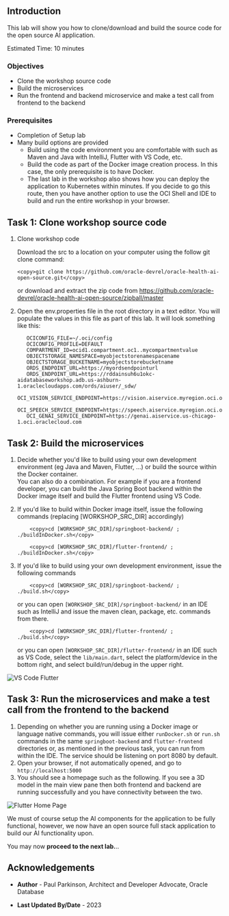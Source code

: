 ## Introduction

This lab will show you how to clone/download and build the source code for the open source AI application.

Estimated Time:  10 minutes

### Objectives

-   Clone the workshop source code
-   Build the microservices
-   Run the frontend and backend microservice and make a test call from frontend to the backend

### Prerequisites

- Completion of Setup lab
- Many build options are provided
  - Build using the code environment you are comfortable with such as Maven and Java with IntelliJ, Flutter with VS Code, etc.
  - Build the code as part of the Docker image creation process.  In this case, the only prerequisite is to have Docker.
  - The last lab in the workshop also shows how you can deploy the application to Kubernetes within minutes.  If you decide to go this route, then you have another option to use the OCI Shell and IDE to build and run the entire workshop in your browser.

## Task 1: Clone workshop source code

1. Clone workshop code

   Download the src to a location on your computer using the follow git clone command:

     ```text
     <copy>git clone https://github.com/oracle-devrel/oracle-health-ai-open-source.git</copy>
     ```

   or download and extract the zip code from https://github.com/oracle-devrel/oracle-health-ai-open-source/zipball/master

2. Open the env.properties file in the root directory in a text editor. You will populate the values in this file as part of this lab. It will look something like this:

   ```code
      OCICONFIG_FILE=~/.oci/config
      OCICONFIG_PROFILE=DEFAULT
      COMPARTMENT_ID=ocid1.compartment.oc1..mycompartmentvalue
      OBJECTSTORAGE_NAMESPACE=myobjectstorenamespacename
      OBJECTSTORAGE_BUCKETNAME=myobjectstorebucketname
      ORDS_ENDPOINT_URL=https://myordsendpointurl
      ORDS_ENDPOINT_URL=https://rddainsuh6u1okc-aidatabaseworkshop.adb.us-ashburn-1.oraclecloudapps.com/ords/aiuser/_sdw/
      OCI_VISION_SERVICE_ENDPOINT=https://vision.aiservice.myregion.oci.oraclecloud.com
      OCI_SPEECH_SERVICE_ENDPOINT=https://speech.aiservice.myregion.oci.oraclecloud.com
      OCI_GENAI_SERVICE_ENDPOINT=https://genai.aiservice.us-chicago-1.oci.oraclecloud.com
      ```

## Task 2: Build the microservices

1. Decide whether you'd like to build using your own development environment (eg Java and Maven, Flutter, ...) or build the source within the Docker container.  
   You can also do a combination.  For example if you are a frontend developer, you can build the Java Spring Boot backend within the Docker image itself and build the Flutter frontend using VS Code.

2. If you'd like to build within Docker image itself, issue the following commands (replacing [WORKSHOP_SRC_DIR] accordingly)

    ```text
        <copy>cd [WORKSHOP_SRC_DIR]/springboot-backend/ ; ./buildInDocker.sh</copy>
    ```

    ```text
        <copy>cd [WORKSHOP_SRC_DIR]/flutter-frontend/ ; ./buildInDocker.sh</copy>
    ```


3. If you'd like to build using your own development environment, issue the following commands

    ```text
        <copy>cd [WORKSHOP_SRC_DIR]/springboot-backend/ ; ./build.sh</copy>
    ```
   or you can open `[WORKSHOP_SRC_DIR]/springboot-backend/` in an IDE such as IntelliJ and issue the maven clean, package, etc. commands from there.

    ```text
        <copy>cd [WORKSHOP_SRC_DIR]/flutter-frontend/ ; ./build.sh</copy>
    ```

    or you can open `[WORKSHOP_SRC_DIR]/flutter-frontend/` in an IDE such as VS Code, select the `lib/main.dart`, select the platform/device in the bottom right, and select build/run/debug in the upper right.

![VS Code Flutter](images/vscode-flutter.png " ")


## Task 3: Run the microservices and make a test call from the frontend to the backend

1. Depending on whether you are running using a Docker image or language native commands, you will issue either `runDocker.sh` or `run.sh` commands in the same `springboot-backend` and `flutter-frontend` directories or, as mentioned in the previous task, you can run from within the IDE. The service should be listening on port 8080 by default.
2. Open your browser, if not automatically opened, and go to `http://localhost:5000`
3. You should see a homepage such as the following.  If you see a 3D model in the main view pane then both frontend and backend are running successfully and you have connectivity between the two.


![Flutter Home Page](images/flutterhomepage.png " ")

We must of course setup the AI components for the application to be fully functional, however, we now have an open source full stack application to build our AI functionality upon.

You may now **proceed to the next lab.**..

## Acknowledgements

* **Author** - Paul Parkinson, Architect and Developer Advocate, Oracle Database

* **Last Updated By/Date** - 2023